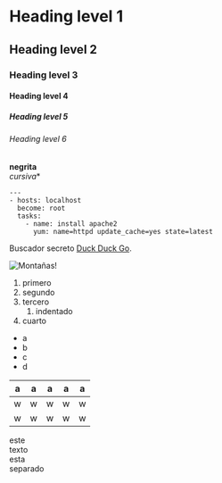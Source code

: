 # Heading level 1
## Heading level 2
### Heading level 3
#### Heading level 4
##### Heading level 5
###### Heading level 6

**negrita**  
*cursiva**

```
---
- hosts: localhost
  become: root
  tasks:
    - name: install apache2
      yum: name=httpd update_cache=yes state=latest
```
Buscador secreto [Duck Duck Go](https://duckduckgo.com).  


![Montañas!](https://phantom-expansion.unidadeditorial.es/0c295d530ce249b548440983088a2a53/crop/0x60/2047x1210/resize/1200/f/webp/assets/multimedia/imagenes/2023/01/07/16730474851918.jpg "San Juan Mountains")

1. primero
2. segundo
3. tercero
    1. indentado
4. cuarto

* a
* b
* c
* d

| a  |  a |  a |  a |  a |
|---|---|---|---|---|
|  w |  w |  w | w  | w  |
|  w | w  |  w |  w |  w |


este  
texto  
esta  
separado  

<!---
comentario
-->




